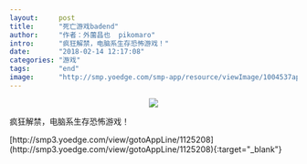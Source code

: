 ```yaml
---
layout:     post
title:      "死亡游戏badend"
author:     "作者：外薗昌也  pikomaro"
intro:      "疯狂解禁，电脑系生存恐怖游戏！"
date:       "2018-02-14 12:17:08"
categories: "游戏"
tags:       "end"
image:      "http://smp.yoedge.com/smp-app/resource/viewImage/1004537appline.png"
---
```

<div style="text-align: center">
<p><img src="http://smp.yoedge.com/smp-app/resource/viewImage/1004537appline.png"/></p>
</div>
<p class="post-meta">
<span>疯狂解禁，电脑系生存恐怖游戏！</span>
</p>
[http://smp3.yoedge.com/view/gotoAppLine/1125208](http://smp3.yoedge.com/view/gotoAppLine/1125208){:target="_blank"}


